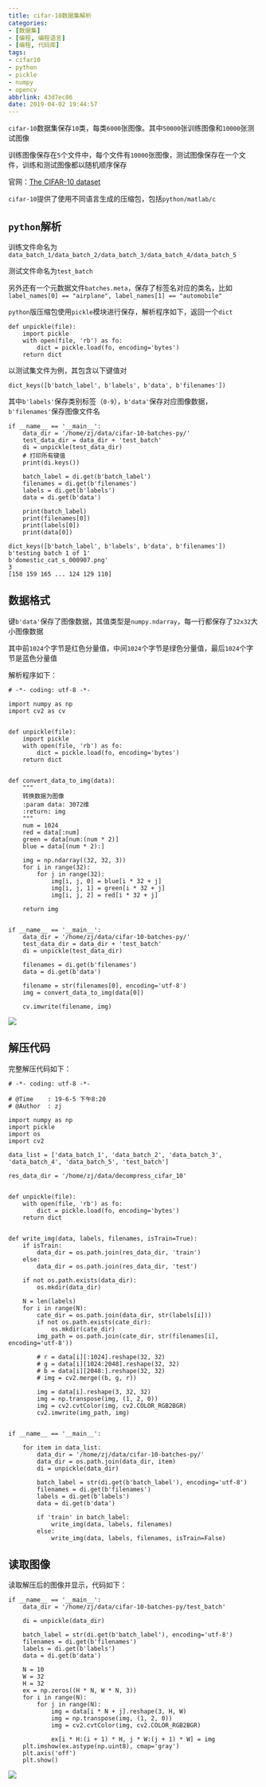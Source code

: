 ```yaml
---
title: cifar-10数据集解析
categories: 
- [数据集]
- [编程, 编程语言]
- [编程, 代码库]
tags: 
- cifar10
- python
- pickle
- numpy
- opencv
abbrlink: 43d7ec86
date: 2019-04-02 19:44:57
---
```


`cifar-10`数据集保存`10`类，每类`6000`张图像。其中`50000`张训练图像和`10000`张测试图像

训练图像保存在`5`个文件中，每个文件有`10000`张图像，测试图像保存在一个文件，训练和测试图像都以随机顺序保存

官网：[The CIFAR-10 dataset](http://www.cs.toronto.edu/~kriz/cifar.html)

`cifar-10`提供了使用不同语言生成的压缩包，包括`python/matlab/c`

## `python`解析

训练文件命名为`data_batch_1/data_batch_2/data_batch_3/data_batch_4/data_batch_5`

测试文件命名为`test_batch`

另外还有一个元数据文件`batches.meta`，保存了标签名对应的类名，比如`label_names[0] == "airplane", label_names[1] == "automobile"`

`python`版压缩包使用`pickle`模块进行保存，解析程序如下，返回一个`dict`

```
def unpickle(file):
    import pickle
    with open(file, 'rb') as fo:
        dict = pickle.load(fo, encoding='bytes')
    return dict
```

以测试集文件为例，其包含以下键值对

```
dict_keys([b'batch_label', b'labels', b'data', b'filenames'])
```

其中`b'labels'`保存类别标签（`0-9`），`b'data'`保存对应图像数据，`b'filenames'`保存图像文件名

```
if __name__ == '__main__':
    data_dir = '/home/zj/data/cifar-10-batches-py/'
    test_data_dir = data_dir + 'test_batch'
    di = unpickle(test_data_dir)
    # 打印所有键值
    print(di.keys())

    batch_label = di.get(b'batch_label')
    filenames = di.get(b'filenames')
    labels = di.get(b'labels')
    data = di.get(b'data')

    print(batch_label)
    print(filenames[0])
    print(labels[0])
    print(data[0])

dict_keys([b'batch_label', b'labels', b'data', b'filenames'])
b'testing batch 1 of 1'
b'domestic_cat_s_000907.png'
3
[158 159 165 ... 124 129 110]
```

## 数据格式

键`b'data'`保存了图像数据，其值类型是`numpy.ndarray`，每一行都保存了`32x32`大小图像数据

其中前`1024`个字节是红色分量值，中间`1024`个字节是绿色分量值，最后`1024`个字节是蓝色分量值

解析程序如下：

```
# -*- coding: utf-8 -*-

import numpy as np
import cv2 as cv


def unpickle(file):
    import pickle
    with open(file, 'rb') as fo:
        dict = pickle.load(fo, encoding='bytes')
    return dict


def convert_data_to_img(data):
    """
    转换数据为图像
    :param data: 3072维
    :return: img
    """
    num = 1024
    red = data[:num]
    green = data[num:(num * 2)]
    blue = data[(num * 2):]

    img = np.ndarray((32, 32, 3))
    for i in range(32):
        for j in range(32):
            img[i, j, 0] = blue[i * 32 + j]
            img[i, j, 1] = green[i * 32 + j]
            img[i, j, 2] = red[i * 32 + j]

    return img


if __name__ == '__main__':
    data_dir = '/home/zj/data/cifar-10-batches-py/'
    test_data_dir = data_dir + 'test_batch'
    di = unpickle(test_data_dir)

    filenames = di.get(b'filenames')
    data = di.get(b'data')

    filename = str(filenames[0], encoding='utf-8')
    img = convert_data_to_img(data[0])

    cv.imwrite(filename, img)
```

![](/imgs/cifar-10数据集解析/domestic_cat_s_000907.png)

## 解压代码

完整解压代码如下：

```
# -*- coding: utf-8 -*-

# @Time    : 19-6-5 下午8:20
# @Author  : zj

import numpy as np
import pickle
import os
import cv2

data_list = ['data_batch_1', 'data_batch_2', 'data_batch_3', 'data_batch_4', 'data_batch_5', 'test_batch']

res_data_dir = '/home/zj/data/decompress_cifar_10'


def unpickle(file):
    with open(file, 'rb') as fo:
        dict = pickle.load(fo, encoding='bytes')
    return dict


def write_img(data, labels, filenames, isTrain=True):
    if isTrain:
        data_dir = os.path.join(res_data_dir, 'train')
    else:
        data_dir = os.path.join(res_data_dir, 'test')

    if not os.path.exists(data_dir):
        os.mkdir(data_dir)

    N = len(labels)
    for i in range(N):
        cate_dir = os.path.join(data_dir, str(labels[i]))
        if not os.path.exists(cate_dir):
            os.mkdir(cate_dir)
        img_path = os.path.join(cate_dir, str(filenames[i], encoding='utf-8'))

        # r = data[i][:1024].reshape(32, 32)
        # g = data[i][1024:2048].reshape(32, 32)
        # b = data[i][2048:].reshape(32, 32)
        # img = cv2.merge((b, g, r))

        img = data[i].reshape(3, 32, 32)
        img = np.transpose(img, (1, 2, 0))
        img = cv2.cvtColor(img, cv2.COLOR_RGB2BGR)
        cv2.imwrite(img_path, img)


if __name__ == '__main__':

    for item in data_list:
        data_dir = '/home/zj/data/cifar-10-batches-py/'
        data_dir = os.path.join(data_dir, item)
        di = unpickle(data_dir)

        batch_label = str(di.get(b'batch_label'), encoding='utf-8')
        filenames = di.get(b'filenames')
        labels = di.get(b'labels')
        data = di.get(b'data')

        if 'train' in batch_label:
            write_img(data, labels, filenames)
        else:
            write_img(data, labels, filenames, isTrain=False)
```

## 读取图像

读取解压后的图像并显示，代码如下：

```
if __name__ == '__main__':
    data_dir = '/home/zj/data/cifar-10-batches-py/test_batch'

    di = unpickle(data_dir)

    batch_label = str(di.get(b'batch_label'), encoding='utf-8')
    filenames = di.get(b'filenames')
    labels = di.get(b'labels')
    data = di.get(b'data')

    N = 10
    W = 32
    H = 32
    ex = np.zeros((H * N, W * N, 3))
    for i in range(N):
        for j in range(N):
            img = data[i * N + j].reshape(3, H, W)
            img = np.transpose(img, (1, 2, 0))
            img = cv2.cvtColor(img, cv2.COLOR_RGB2BGR)

            ex[i * H:(i + 1) * H, j * W:(j + 1) * W] = img
    plt.imshow(ex.astype(np.uint8), cmap='gray')
    plt.axis('off')
    plt.show()
```

![](/imgs/cifar-10数据集解析/mix.png)